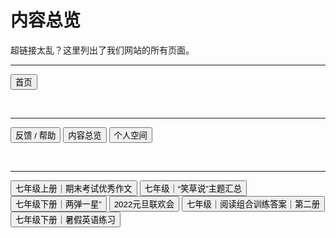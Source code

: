 <link rel="stylesheet" type="text/css" href="style.css">

# 内容总览

超链接太乱？这里列出了我们网站的所有页面。

---

<div class="btn-group">
<a href="https://zz19z-2021-2.github.io/"><button class="button group-right">首页</button></a>
</div>
<p style="clear:both"></p>
<br />

---

<div class="btn-group">
<a href="https://zz19z-2021-2.github.io/feedback.html"><button class="button">反馈 / 帮助</button></a>
<a href="https://zz19z-2021-2.github.io/overview.html"><button class="button">内容总览</button></a>
<a href="https://zz19z-2021-2.github.io/Spaces/spaces.html"><button class="button">个人空间</button></a>
</div>
<p style="clear:both"></p>
<br />

---

<div class="btn-group">
<a href="https://zz19z-2021-2.github.io/七年级上册｜期末考试优秀作文.html"><button class="button">七年级上册｜期末考试优秀作文</button></a>
<a href="https://zz19z-2021-2.github.io/七年级｜笑草说.html"><button class="button">七年级｜“笑草说”主题汇总</button></a>
<a href="https://zz19z-2021-2.github.io/七年级下册｜两弹一星.html"><button class="button">七年级下册｜两弹一星”</button></a>
<a href="https://zz19z-2021-2.github.io/2022元旦联欢会.html"><button class="button">2022元旦联欢会</button></a>
<a href="https://zz19z-2021-2.github.io/七年级｜阅读组合训练答案｜第二册.html"><button class="button">七年级｜阅读组合训练答案｜第二册</button></a>
<a href="https://zz19z-2021-2.github.io/七年级下册｜暑假英语练习.html"><button class="button">七年级下册｜暑假英语练习</button></a>
</div>
<p style="clear:both"></p>
<br />